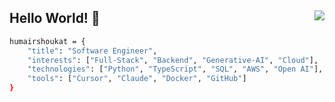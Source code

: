 <h2>
    Hello World! 👋
    <img align="right" src="https://komarev.com/ghpvc/?username=humairshoukat&style=circle&color=blueviolet">
</h2>

```bash
humairshoukat = {
    "title": "Software Engineer",
    "interests": ["Full-Stack", "Backend", "Generative-AI", "Cloud"],
    "technologies": ["Python", "TypeScript", "SQL", "AWS", "Open AI"],
    "tools": ["Cursor", "Claude", "Docker", "GitHub"]
}
```

<!---
![Humairs's GitHub stats](https://github-readme-stats.vercel.app/api?username=humairshoukat&show_icons=true&theme=defaultl&rank_icon=github) 
<!--- rank_icon=percentile --->
<!---
![Top Langs](https://github-readme-stats.vercel.app/api/top-langs/?username=humairshoukat&langs_count=14&count_private=true&layout=compact&custom_title=Humair%20Shoukat%27s%20Top%20Languages&card_width=465&hide=java,PHP,hack,verilog,assembly,coq)
--->


<!---
humairshoukat/humairshoukat is a ✨ special ✨ repository because its `README.md` (this file) appears on your GitHub profile.
You can click the Preview link to take a look at your changes.
--->  
